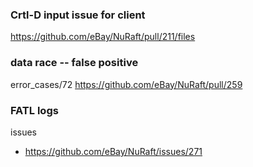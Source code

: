 ### Crtl-D input issue for client
   https://github.com/eBay/NuRaft/pull/211/files

### data race -- false positive
   error_cases/72
   https://github.com/eBay/NuRaft/pull/259

### FATL logs
   issues
   * https://github.com/eBay/NuRaft/issues/271
